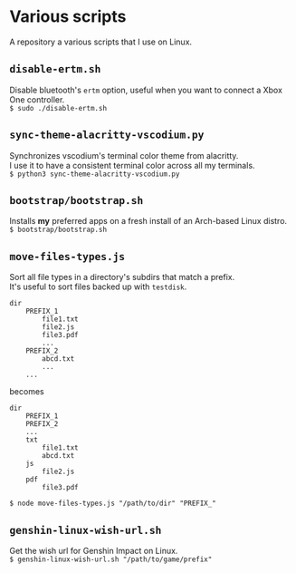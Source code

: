 # Various scripts
A repository a various scripts that I use on Linux.

## `disable-ertm.sh` 
Disable bluetooth's `ertm` option, useful when you want to connect a Xbox One controller.  
`$ sudo ./disable-ertm.sh`

## `sync-theme-alacritty-vscodium.py`
Synchronizes vscodium's terminal color theme from alacritty.  
I use it to have a consistent terminal color across all my terminals.   
`$ python3 sync-theme-alacritty-vscodium.py` 

## `bootstrap/bootstrap.sh`
Installs **my** preferred apps on a fresh install of an Arch-based Linux distro.  
`$ bootstrap/bootstrap.sh`

## `move-files-types.js`
Sort all file types in a directory's subdirs that match a prefix.  
It's useful to sort files backed up with `testdisk`.  
```
dir
	PREFIX_1
		file1.txt
		file2.js
		file3.pdf
		...
	PREFIX_2
		abcd.txt
		...
	...
```
becomes
```
dir
	PREFIX_1
	PREFIX_2
	...
	txt
		file1.txt
		abcd.txt
	js
		file2.js
	pdf
		file3.pdf
```
`$ node move-files-types.js "/path/to/dir" "PREFIX_"`

## `genshin-linux-wish-url.sh`
Get the wish url for Genshin Impact on Linux.  
`$ genshin-linux-wish-url.sh "/path/to/game/prefix"`